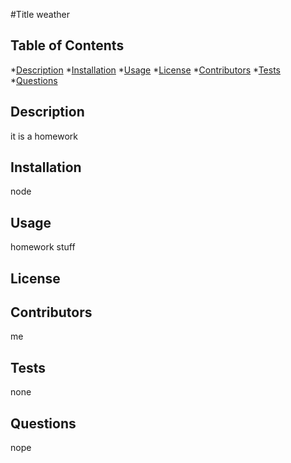 
  
  #Title weather

  ## Table of Contents
  *[Description](#description)
  *[Installation](#installation)
  *[Usage](#usage)
  *[License](#license)
  *[Contributors](#contributors)
  *[Tests](#tests)
  *[Questions](#questions)

  <a name='description'></a>

  ## Description 
  it is a homework

  <a name='installation'></a>

  ## Installation
  node

  <a name='usage'></a>

  ## Usage
  homework stuff

  <a name='license'></a>

  ## License
  

  <a name='contributors'></a>

  ## Contributors
  me

  <a name='tests'></a>

  ## Tests
  none

  <a name='questions'></a>

  ## Questions
  nope

